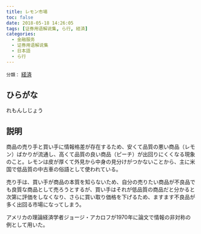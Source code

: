 ```yaml
---
title: レモン市場
toc: false
date: 2018-05-18 14:26:05
tags: [证券用语解说集, ら行, 経済]
categories:
  - 金融服务
  - 证券用语解说集
  - 日本語
  - ら行
---
```


`分類：` [経済](/tags/経済/)

## ひらがな

れもんしじょう

## 説明

商品の売り手と買い手に情報格差が存在するため、安くて品質の悪い商品（レモン）ばかりが流通し、高くて品質の良い商品（ピーチ）が出回りにくくなる現象のこと。レモンは皮が厚くて外見から中身の見分けがつかないことから、主に米国で低品質の中古車の俗語として使われている。

売り手は、買い手が商品の本質を知らないため、自分の売りたい商品が不良品でも良質な商品として売ろうとするが、買い手はそれが低品質の商品だと分かると次第に評価をしなくなり、さらに買い取り価格を下げるため、ますます不良品が多く出回る市場になってしまう。

アメリカの理論経済学者ジョージ・アカロフが1970年に論文で情報の非対称の例として用いた。
